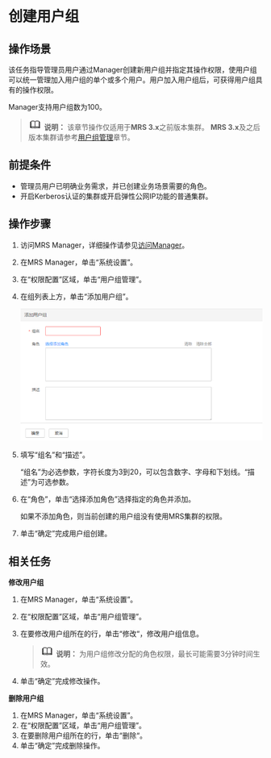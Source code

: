 # 创建用户组<a name="mrs_01_0344"></a>

## 操作场景<a name="se956a1289a5848e4baa93286c0ea9b15"></a>

该任务指导管理员用户通过Manager创建新用户组并指定其操作权限，使用户组可以统一管理加入用户组的单个或多个用户。用户加入用户组后，可获得用户组具有的操作权限。

Manager支持用户组数为100。

>![](public_sys-resources/icon-note.gif) **说明：** 
>该章节操作仅适用于**MRS 3.x**之前版本集群。
>**MRS 3.x**及之后版本集群请参考[用户组管理](用户组管理.md)章节。

## 前提条件<a name="s8084f8792ae7415db55d165808b190c1"></a>

-   管理员用户已明确业务需求，并已创建业务场景需要的角色。
-   开启Kerberos认证的集群或开启弹性公网IP功能的普通集群。

## 操作步骤<a name="s98615672b3cd4228b987daf98a08efad"></a>

1.  访问MRS Manager，详细操作请参见[访问Manager](访问Manager-2.md)。
2.  在MRS Manager，单击“系统设置”。
3.  在“权限配置”区域，单击“用户组管理”。
4.  在组列表上方，单击“添加用户组”。

    ![](figures/5-29-4-创建用户组.png)

5.  填写“组名”和“描述”。

    “组名”为必选参数，字符长度为3到20，可以包含数字、字母和下划线。“描述”为可选参数。

6.  在“角色”，单击“选择添加角色”选择指定的角色并添加。

    如果不添加角色，则当前创建的用户组没有使用MRS集群的权限。

7.  单击“确定”完成用户组创建。

## 相关任务<a name="s855da92cb75446818be082dff6e197f1"></a>

**修改用户组**

1.  在MRS Manager，单击“系统设置”。
2.  在“权限配置”区域，单击“用户组管理”。
3.  在要修改用户组所在的行，单击“修改“，修改用户组信息。

    >![](public_sys-resources/icon-note.gif) **说明：** 
    >为用户组修改分配的角色权限，最长可能需要3分钟时间生效。

4.  单击“确定”完成修改操作。

**删除用户组**

1.  在MRS Manager，单击“系统设置”。
2.  在“权限配置”区域，单击“用户组管理”。
3.  在要删除用户组所在的行，单击“删除“。
4.  单击“确定”完成删除操作。

